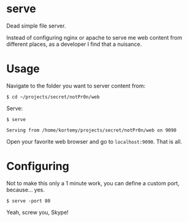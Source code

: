 # serve
Dead simple file server.

Instead of configuring nginx or apache to serve me web content from different places, as a developer I find that a nuisance.

# Usage

Navigate to the folder you want to server content from:

`$ cd ~/projects/secret/notPr0n/web`

Serve:

`$ serve`

`Serving from /home/kortemy/projects/secret/notPr0n/web on 9090`

Open your favorite web browser and go to `localhost:9090`. That is all.

# Configuring

Not to make this only a 1 minute work, you can define a custom port, because... yes.

`$ serve -port 80`

Yeah, screw you, Skype!
